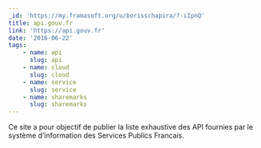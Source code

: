 ```yaml
---
_id: 'https://my.framasoft.org/u/borisschapira/?-iIpnQ'
title: api.gouv.fr
link: 'https://api.gouv.fr'
date: '2016-06-22'
tags:
    - name: api
      slug: api
    - name: cloud
      slug: cloud
    - name: service
      slug: service
    - name: sharemarks
      slug: sharemarks
---
```


<div class="markdown"><p>Ce site a pour objectif de publier la liste exhaustive des API fournies par le système d’information des Services Publics Francais.
</p></div>
